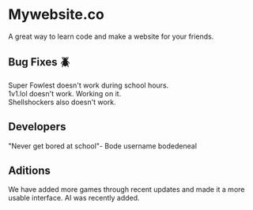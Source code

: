 # Mywebsite.co
A great way to learn code and make a website for your friends.

## Bug Fixes 🪲
Super Fowlest doesn't work during school hours.\
1v1.lol doesn't work. Working on it.\
Shellshockers also doesn't work.

## Developers
"Never get bored at school"- Bode username bodedeneal

## Aditions
We have added more games through recent updates and made it a more usable interface.
AI was recently added.
